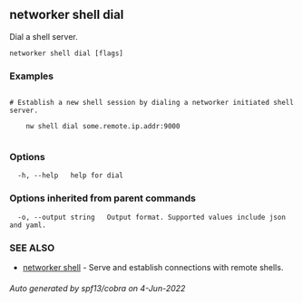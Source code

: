 ## networker shell dial

Dial a shell server.

```
networker shell dial [flags]
```

### Examples

```

# Establish a new shell session by dialing a networker initiated shell server.

	nw shell dial some.remote.ip.addr:9000


```

### Options

```
  -h, --help   help for dial
```

### Options inherited from parent commands

```
  -o, --output string   Output format. Supported values include json and yaml.
```

### SEE ALSO

* [networker shell](networker_shell.md)	 - Serve and establish connections with remote shells.

###### Auto generated by spf13/cobra on 4-Jun-2022
